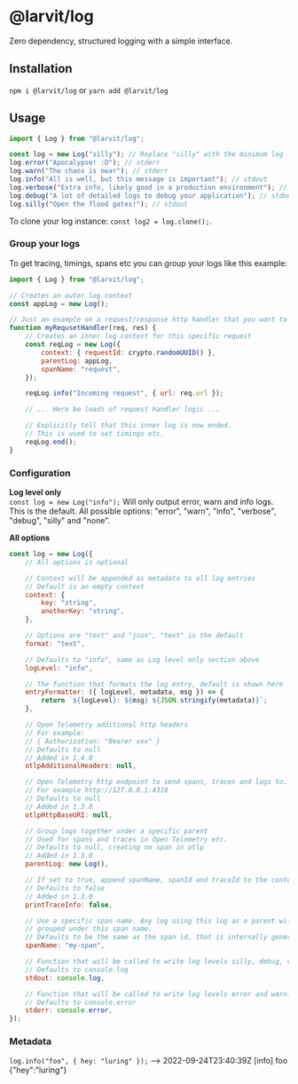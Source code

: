 # @larvit/log

Zero dependency, structured logging with a simple interface.

## Installation

`npm i @larvit/log` or `yarn add @larvit/log`

## Usage

```javascript
import { Log } from "@larvit/log";

const log = new Log("silly"); // Replace "silly" with the minimum log level you want. Defaults to "info"
log.error("Apocalypse! :O"); // stderr
log.warn("The chaos is near"); // stderr
log.info("All is well, but this message is important"); // stdout
log.verbose("Extra info, likely good in a production environment"); // stdout
log.debug("A lot of detailed logs to debug your application"); // stdout
log.silly("Open the flood gates!"); // stdout
```

To clone your log instance: `const log2 = log.clone();`.

### Group your logs

To get tracing, timings, spans etc you can group your logs like this example:

```javascript
import { Log } from "@larvit/log";

// Creates an outer log context
const appLog = new Log();

// Just an example on a request/response http handler that you want to log
function myRequsetHandler(req, res) {
	// Creates an inner log context for this specific request
	const reqLog = new Log({
		context: { requestId: crypto.randomUUID() },
		parentLog: appLog,
		spanName: "request",
	});

	reqLog.info("Incoming request", { url: req.url });

	// ... Here be loads of request handler logic ...

	// Explicitly tell that this inner log is now ended.
	// This is used to set timings etc.
	reqLog.end();
}

```

### Configuration

**Log level only**  
`const log = new Log("info");` Will only output error, warn and info logs. This is the default. All possible options: "error", "warn", "info", "verbose", "debug", "silly" and "none".

**All options**  
```javascript
const log = new Log({
	// All options is optional

	// Context will be appended as metadata to all log entries
	// Default is an empty context
	context: {
		key: "string",
		anotherKey: "string",
	},

	// Options are "text" and "json", "text" is the default
	format: "text",

	// Defaults to "info", same as Log level only section above
	logLevel: "info",

	// The function that formats the log entry, default is shown here
	entryFormatter: ({ logLevel, metadata, msg }) => {
		return `${logLevel}: ${msg} ${JSON.stringify(metadata)}`;
	},

	// Open Telemetry additional http headers
	// For example:
	// { Authorization: "Bearer xxx" }
	// Defaults to null
	// Added in 1.4.0
	otlpAdditionalHeaders: null,

	// Open Telemetry http endpoint to send spans, traces and logs to.
	// For example http://127.0.0.1:4318
	// Defaults to null
	// Added in 1.3.0
	otlpHttpBaseURI: null,

	// Group logs together under a specific parent
	// Used for spans and traces in Open Telemetry etc.
	// Defaults to null, creating no span in otlp
	// Added in 1.3.0
	parentLog: new Log(),

	// If set to true, append spanName, spanId and traceId to the context output
	// Defaults to false
	// Added in 1.3.0
	printTraceInfo: false,

	// Use a specific span name. Any log using this log as a parent will be
	// grouped under this span name. 
	// Defaults to be the same as the span id, that is internally generated for each span
	spanName: "my-span",

	// Function that will be called to write log levels silly, debug, verbose and info.
	// Defaults to console.log
	stdout: console.log,

	// Function that will be called to write log levels error and warn.
	// Defaults to console.error
	stderr: console.error,
});
```

### Metadata

`log.info("foo", { hey: "luring" });` --> 2022-09-24T23:40:39Z [info] foo {"hey":"luring"}
